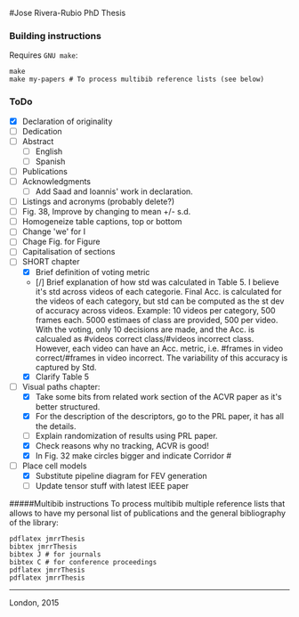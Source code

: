#Jose Rivera-Rubio PhD Thesis

### Building instructions

Requires `GNU make`:

```
make
make my-papers # To process multibib reference lists (see below)
```
### ToDo
- [x] Declaration of originality
- [ ] Dedication
- [ ] Abstract
	- [ ] English
	- [ ] Spanish
- [ ] Publications
- [ ] Acknowledgments 
  - [ ] Add Saad and Ioannis' work in declaration.	
- [ ] Listings and acronyms (probably delete?)
- [ ] Fig. 38, Improve by changing to mean +/- s.d.
- [ ] Homogeneize table captions, top or bottom
- [ ] Change 'we' for I
- [ ] Chage Fig. for Figure 
- [ ] Capitalisation of sections
- [ ] SHORT chapter
  - [x] Brief definition of voting metric
  - [/] Brief explanation of how std was calculated in Table 5. I believe it's std across videos of each categorie. Final Acc. is calculated for the videos of each category, but std can be computed as the st dev of accuracy across videos. Example: 10 videos per category, 500 frames each. 5000 estimaes of class are provided, 500 per video. With the voting, only 10 decisions are made, and the Acc. is calcualed as #videos correct class/#videos incorrect class. However, each video can have an Acc. metric, i.e. #frames in video correct/#frames in video incorrect. The variability of this accuracy is captured by Std.
  - [x] Clarify Table 5

- [ ] Visual paths chapter:
  - [x] Take some bits from related work section of the ACVR paper as it's better structured.
  - [x] For the description of the descriptors, go to the PRL paper, it has all the details.
  - [ ] Explain randomization of results using PRL paper.
  - [x] Check reasons why no tracking, ACVR is good!
  - [x] In Fig. 32 make circles bigger and indicate Corridor #
              
- [ ] Place cell models
  - [x] Substitute pipeline diagram for FEV generation
  - [ ] Update tensor stuff with latest IEEE paper

#####Multibib instructions
To process multibib multiple reference lists that allows to have my personal list of publications and the general bibliography of the library:

```
pdflatex jmrrThesis
bibtex jmrrThesis
bibtex J # for journals
bibtex C # for conference proceedings
pdflatex jmrrThesis
pdflatex jmrrThesis

```

-----

London, 2015
